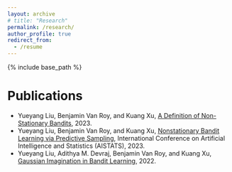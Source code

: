 ```yaml
---
layout: archive
# title: "Research"
permalink: /research/
author_profile: true
redirect_from:
  - /resume
---
```


{% include base_path %}

Publications
======
* Yueyang Liu, Benjamin Van Roy, and Kuang Xu, [A Definition of Non-Stationary Bandits](https://arxiv.org/abs/2302.12202), 2023.  
* Yueyang Liu, Benjamin Van Roy, and Kuang Xu, [Nonstationary Bandit Learning via Predictive Sampling](https://arxiv.org/abs/2205.01970), International Conference on Artificial Intelligence and Statistics (AISTATS), 2023. 
* Yueyang Liu, Adithya M. Devraj, Benjamin Van Roy, and Kuang Xu, [Gaussian Imagination in Bandit Learning](https://arxiv.org/abs/2201.01902), 2022. 
  
